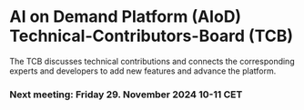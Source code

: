 # AI on Demand Platform (AIoD) Technical-Contributors-Board (TCB) 

The TCB discusses technical contributions and connects the corresponding experts and developers to add new features and advance the platform.

### Next meeting: Friday 29. November 2024 10-11 CET


